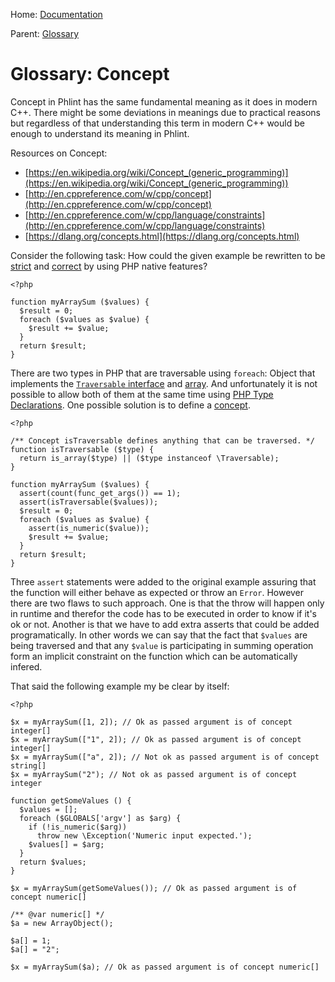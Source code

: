 
Home: [Documentation](/documentation/index.md)

Parent: [Glossary](/documentation/glossary/index.md)


Glossary: Concept
=================

Concept in Phlint has the same fundamental meaning as it does in modern C++. There might be some deviations
in meanings due to practical reasons but regardless of that understanding this term in modern C++ would be
enough to understand its meaning in Phlint.

Resources on Concept:

- [https://en.wikipedia.org/wiki/Concept_(generic_programming)](https://en.wikipedia.org/wiki/Concept_(generic_programming))
- [http://en.cppreference.com/w/cpp/concept](http://en.cppreference.com/w/cpp/concept)
- [http://en.cppreference.com/w/cpp/language/constraints](http://en.cppreference.com/w/cpp/language/constraints)
- [https://dlang.org/concepts.html](https://dlang.org/concepts.html)

Consider the following task: How could the given example be rewritten to be
[strict](https://en.wikipedia.org/wiki/Strict_programming_language) and
[correct](https://en.wikipedia.org/wiki/Correctness_(computer_science))
by using PHP native features?

    <?php

    function myArraySum ($values) {
      $result = 0;
      foreach ($values as $value) {
        $result += $value;
      }
      return $result;
    }

There are two types in PHP that are traversable using `foreach`:
Object that implements the [`Traversable` interface](http://php.net/manual/en/class.traversable.php) and
[array](http://php.net/manual/en/function.array.php).
And unfortunately it is not possible to allow both of them at the same time using
[PHP Type Declarations](http://php.net/manual/en/functions.arguments.php#functions.arguments.type-declaration).
One possible solution is to define a [concept](/documentation/glossary/concept.md).

    <?php

    /** Concept isTraversable defines anything that can be traversed. */
    function isTraversable ($type) {
      return is_array($type) || ($type instanceof \Traversable);
    }

    function myArraySum ($values) {
      assert(count(func_get_args()) == 1);
      assert(isTraversable($values));
      $result = 0;
      foreach ($values as $value) {
        assert(is_numeric($value));
        $result += $value;
      }
      return $result;
    }

Three `assert` statements were added to the original example assuring that the function will either behave as
expected or throw an `Error`. However there are two flaws to such approach. One is that the throw will happen
only in runtime and therefor the code has to be executed in order to know if it's ok or not. Another is that
we have to add extra asserts that could be added programatically. In other words we can say that the fact
that `$values` are being traversed and that any `$value` is participating in summing operation form an
implicit constraint on the function which can be automatically infered.

That said the following example my be clear by itself:

    <?php

    $x = myArraySum([1, 2]); // Ok as passed argument is of concept integer[]
    $x = myArraySum(["1", 2]); // Ok as passed argument is of concept integer[]
    $x = myArraySum(["a", 2]); // Not ok as passed argument is of concept string[]
    $x = myArraySum("2"); // Not ok as passed argument is of concept integer

    function getSomeValues () {
      $values = [];
      foreach ($GLOBALS['argv'] as $arg) {
      	if (!is_numeric($arg))
      	  throw new \Exception('Numeric input expected.');
      	$values[] = $arg;
      }
      return $values;
    }

    $x = myArraySum(getSomeValues()); // Ok as passed argument is of concept numeric[]

    /** @var numeric[] */
    $a = new ArrayObject();

    $a[] = 1;
    $a[] = "2";

    $x = myArraySum($a); // Ok as passed argument is of concept numeric[]
